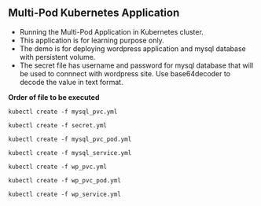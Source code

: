 ## Multi-Pod Kubernetes Application
- Running the Multi-Pod Application in Kubernetes cluster. 
- This application is for learning purpose only.
- The demo is for deploying wordpress application and mysql database with persistent volume.
- The secret file has username and password for mysql database that will be used to connnect with wordpress site. Use base64decoder to decode the value in text format.

**Order of file to be executed**
```
kubectl create -f mysql_pvc.yml 

kubectl create -f secret.yml  

kubectl create -f mysql_pvc_pod.yml  

kubectl create -f mysql_service.yml

kubectl create -f wp_pvc.yml  

kubectl create -f wp_pvc_pod.yml  

kubectl create -f wp_service.yml 
```